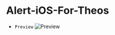 # Alert-iOS-For-Theos

- `Preview`
![Preview](https://github.com/user-attachments/assets/e3487994-74d2-4080-9fc4-287c68a2d4e5)
